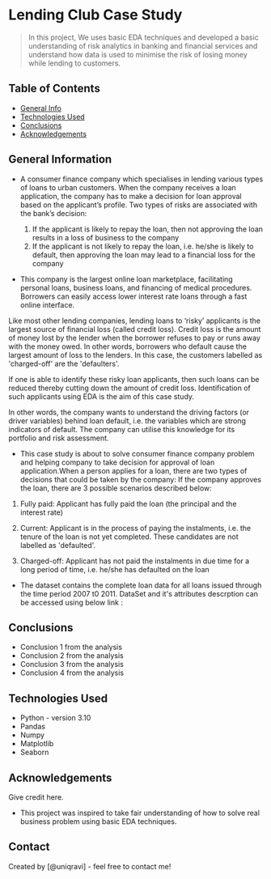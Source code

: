 # Lending Club Case Study
> In this project, We uses basic EDA techniques and developed a basic understanding of risk analytics in banking and financial services and understand how data is used to minimise the risk of losing money while lending to customers.


## Table of Contents
* [General Info](#general-information)
* [Technologies Used](#technologies-used)
* [Conclusions](#conclusions)
* [Acknowledgements](#acknowledgements)

<!-- You can include any other section that is pertinent to your problem -->

## General Information
-  A consumer finance company which specialises in lending various types of loans to urban customers. When the company receives a loan application, the company has to make a decision for loan approval based on the applicant’s profile. Two types of risks are associated with the bank’s decision:
   1. If the applicant is likely to repay the loan, then not approving the loan results in a loss of business to the company </b>
   2. If the applicant is not likely to repay the loan, i.e. he/she is likely to default, then approving the loan may lead to a financial loss for the company

- This company is the largest online loan marketplace, facilitating personal loans, business loans, and financing of medical procedures. Borrowers can easily access lower interest rate loans through a fast online interface. 

Like most other lending companies, lending loans to ‘risky’ applicants is the largest source of financial loss (called credit loss). Credit loss is the amount of money lost by the lender when the borrower refuses to pay or runs away with the money owed. In other words, borrowers who default cause the largest amount of loss to the lenders. In this case, the customers labelled as 'charged-off' are the 'defaulters'. 

If one is able to identify these risky loan applicants, then such loans can be reduced thereby cutting down the amount of credit loss. Identification of such applicants using EDA is the aim of this case study.

In other words, the company wants to understand the driving factors (or driver variables) behind loan default, i.e. the variables which are strong indicators of default.  The company can utilise this knowledge for its portfolio and risk assessment. 

- This case study is about to solve consumer finance company problem and helping company to take decision for approval of loan application.When a person applies for a loan, there are two types of decisions that could be taken by the company: If the company approves the loan, there are 3 possible scenarios described below:

1. Fully paid: Applicant has fully paid the loan (the principal and the interest rate)

2. Current: Applicant is in the process of paying the instalments, i.e. the tenure of the loan is not yet completed. These candidates are not labelled as 'defaulted'.

3. Charged-off: Applicant has not paid the instalments in due time for a long period of time, i.e. he/she has defaulted on the loan 
    
- The dataset contains the complete loan data for all loans issued through the time period 2007 t0 2011.
DataSet and it's attributes descrption can be accessed using below link : 

<!-- You don't have to answer all the questions - just the ones relevant to your project. -->

## Conclusions
- Conclusion 1 from the analysis
- Conclusion 2 from the analysis
- Conclusion 3 from the analysis
- Conclusion 4 from the analysis

<!-- You don't have to answer all the questions - just the ones relevant to your project. -->


## Technologies Used
- Python - version 3.10
- Pandas 
- Numpy
- Matplotlib
- Seaborn

<!-- As the libraries versions keep on changing, it is recommended to mention the version of library used in this project -->

## Acknowledgements
Give credit here.
- This project was inspired to take fair understanding of how to solve real business problem using basic EDA techniques.


## Contact
Created by [@uniqravi] - feel free to contact me!


<!-- Optional -->
<!-- ## License -->
<!-- This project is open source and available under the [... License](). -->

<!-- You don't have to include all sections - just the one's relevant to your project -->
